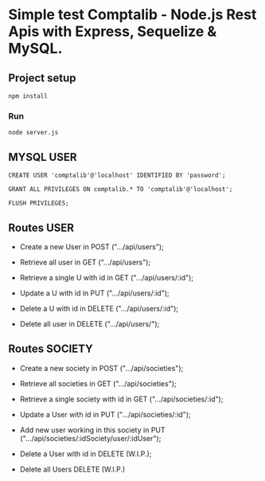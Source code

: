 #  Simple test Comptalib - Node.js Rest Apis with Express, Sequelize & MySQL.

## Project setup
```
npm install
```

### Run
```
node server.js
```

## MYSQL USER
```
CREATE USER 'comptalib'@'localhost' IDENTIFIED BY 'password';

GRANT ALL PRIVILEGES ON comptalib.* TO 'comptalib'@'localhost';

FLUSH PRIVILEGES;

```
## Routes USER 
  * Create a new User in POST (".../api/users");

  * Retrieve all user in GET (".../api/users");

  * Retrieve a single U with id in GET  (".../api/users/:id");

  * Update a U with id in PUT  (".../api/users/:id");

  * Delete a U with id in DELETE  (".../api/users/:id");

  * Delete all user in DELETE  (".../api/users/");

## Routes SOCIETY

  * Create a new society in POST (".../api/societies");

  * Retrieve all societies in GET (".../api/societies");

  * Retrieve a single society with id in GET (".../api/societies/:id");

  * Update a User with id in PUT (".../api/societies/:id");

  * Add new user working in this society in PUT (".../api/societies/:idSociety/user/:idUser");

  * Delete a User with id in DELETE (W.I.P.);

  * Delete all Users DELETE (W.I.P.)